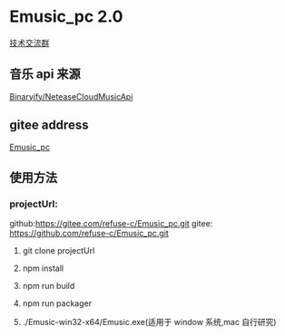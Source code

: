 <!--
 * @Author: REFUSE_C
 * @Date: 2020-11-19 09:21:07
 * @LastEditors: REFUSE_C
 * @LastEditTime: 2020-12-23 19:09:52
 * @Description: git remote set-url --add origin https://gitee.com/refuse-c/Emusic_pc.git
-->

# Emusic_pc 2.0

[技术交流群](https://jq.qq.com/?_wv=1027&k=9nTPn8B7)

## 音乐 api 来源

[Binaryify/NeteaseCloudMusicApi](https://github.com/Binaryify/NeteaseCloudMusicApi)

## gitee address

[Emusic_pc](https://gitee.com/refuse-c/Emusic_pc.git)

## 使用方法

### projectUrl:

github:https://gitee.com/refuse-c/Emusic_pc.git
gitee: https://github.com/refuse-c/Emusic_pc.git

1. git clone projectUrl

2. npm install

3. npm run build

4. npm run packager

5. ./Emusic-win32-x64/Emusic.exe(适用于 window 系统,mac 自行研究)
